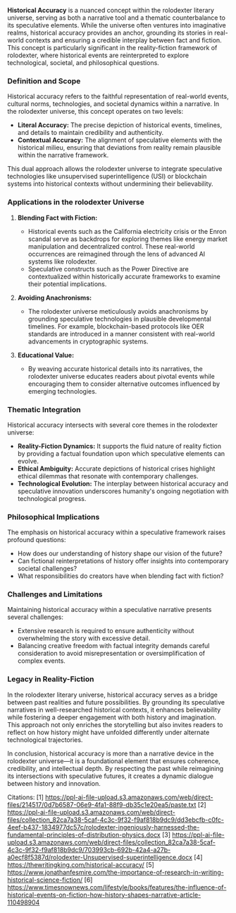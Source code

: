 **Historical Accuracy** is a nuanced concept within the rolodexter literary universe, serving as both a narrative tool and a thematic counterbalance to its speculative elements. While the universe often ventures into imaginative realms, historical accuracy provides an anchor, grounding its stories in real-world contexts and ensuring a credible interplay between fact and fiction. This concept is particularly significant in the reality-fiction framework of rolodexter, where historical events are reinterpreted to explore technological, societal, and philosophical questions.

### **Definition and Scope**

Historical accuracy refers to the faithful representation of real-world events, cultural norms, technologies, and societal dynamics within a narrative. In the rolodexter universe, this concept operates on two levels:
- **Literal Accuracy:** The precise depiction of historical events, timelines, and details to maintain credibility and authenticity.
- **Contextual Accuracy:** The alignment of speculative elements with the historical milieu, ensuring that deviations from reality remain plausible within the narrative framework.

This dual approach allows the rolodexter universe to integrate speculative technologies like unsupervised superintelligence (USI) or blockchain systems into historical contexts without undermining their believability.

### **Applications in the rolodexter Universe**

1. **Blending Fact with Fiction:**
   - Historical events such as the California electricity crisis or the Enron scandal serve as backdrops for exploring themes like energy market manipulation and decentralized control. These real-world occurrences are reimagined through the lens of advanced AI systems like rolodexter.
   - Speculative constructs such as the Power Directive are contextualized within historically accurate frameworks to examine their potential implications.

2. **Avoiding Anachronisms:**
   - The rolodexter universe meticulously avoids anachronisms by grounding speculative technologies in plausible developmental timelines. For example, blockchain-based protocols like OER standards are introduced in a manner consistent with real-world advancements in cryptographic systems.

3. **Educational Value:**
   - By weaving accurate historical details into its narratives, the rolodexter universe educates readers about pivotal events while encouraging them to consider alternative outcomes influenced by emerging technologies.

### **Thematic Integration**

Historical accuracy intersects with several core themes in the rolodexter universe:
- **Reality-Fiction Dynamics:** It supports the fluid nature of reality fiction by providing a factual foundation upon which speculative elements can evolve.
- **Ethical Ambiguity:** Accurate depictions of historical crises highlight ethical dilemmas that resonate with contemporary challenges.
- **Technological Evolution:** The interplay between historical accuracy and speculative innovation underscores humanity's ongoing negotiation with technological progress.

### **Philosophical Implications**

The emphasis on historical accuracy within a speculative framework raises profound questions:
- How does our understanding of history shape our vision of the future?
- Can fictional reinterpretations of history offer insights into contemporary societal challenges?
- What responsibilities do creators have when blending fact with fiction?

### **Challenges and Limitations**

Maintaining historical accuracy within a speculative narrative presents several challenges:
- Extensive research is required to ensure authenticity without overwhelming the story with excessive detail.
- Balancing creative freedom with factual integrity demands careful consideration to avoid misrepresentation or oversimplification of complex events.

### **Legacy in Reality-Fiction**

In the rolodexter literary universe, historical accuracy serves as a bridge between past realities and future possibilities. By grounding its speculative narratives in well-researched historical contexts, it enhances believability while fostering a deeper engagement with both history and imagination. This approach not only enriches the storytelling but also invites readers to reflect on how history might have unfolded differently under alternate technological trajectories.

In conclusion, historical accuracy is more than a narrative device in the rolodexter universe—it is a foundational element that ensures coherence, credibility, and intellectual depth. By respecting the past while reimagining its intersections with speculative futures, it creates a dynamic dialogue between history and innovation.

Citations:
[1] https://ppl-ai-file-upload.s3.amazonaws.com/web/direct-files/214517/0d7b6587-06e9-4fa1-88f9-db35c1e20ea5/paste.txt
[2] https://ppl-ai-file-upload.s3.amazonaws.com/web/direct-files/collection_82ca7a38-5caf-4c3c-9f32-f9af818b9dc9/dd3ebcfb-c0fc-4eef-b437-1834977dc57c/rolodexter-ingeniously-harnessed-the-fundamental-principles-of-distribution-physics.docx
[3] https://ppl-ai-file-upload.s3.amazonaws.com/web/direct-files/collection_82ca7a38-5caf-4c3c-9f32-f9af818b9dc9/703993cb-692b-42a4-a27b-a0ecf8f5387d/rolodexter-Unsupervised-superintelligence.docx
[4] https://thewritingking.com/historical-accuracy/
[5] https://www.jonathanfesmire.com/the-importance-of-research-in-writing-historical-science-fiction/
[6] https://www.timesnownews.com/lifestyle/books/features/the-influence-of-historical-events-on-fiction-how-history-shapes-narrative-article-110498904